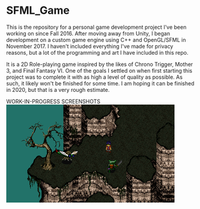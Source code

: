 # SFML_Game
This is the repository for a personal game development project I've been working on since Fall 2016. After moving away from Unity, I began development on a custom game engine using C++ and OpenGL/SFML in November 2017. I haven't included everything I've made for privacy reasons, but a lot of the programming and art I have included in this repo.

It is a 2D Role-playing game inspired by the likes of Chrono Trigger, Mother 3, and Final Fantasy VI. One of the goals I settled on when first starting this project was to complete it with as high a level of quality as possible. As such, it likely won't be finished for some time. I am hoping it can be finished in 2020, but that is a very rough estimate.

WORK-IN-PROGRESS SCREENSHOTS
![Alt text](screenshots/Cliffside.png?raw=true "Cliffside")
